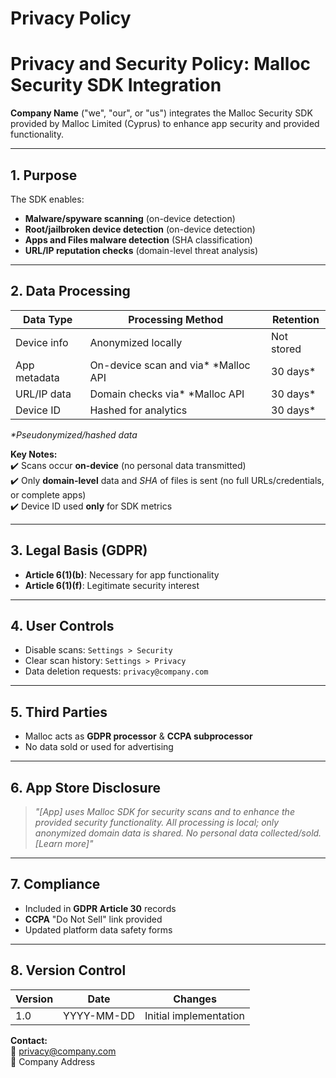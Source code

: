 # Privacy Policy

# Privacy and Security Policy: Malloc Security SDK Integration

**Company Name** ("we", "our", or "us") integrates the Malloc Security SDK provided by Malloc Limited (Cyprus) to enhance app security and provided functionality.

---

## 1. Purpose
The SDK enables:
- **Malware/spyware scanning** (on-device detection)
- **Root/jailbroken device detection** (on-device detection)
- **Apps and Files malware detection** (SHA classification)
- **URL/IP reputation checks** (domain-level threat analysis)

---

## 2. Data Processing

| Data Type          | Processing Method                   | Retention       |  
|--------------------|-------------------------------------|-----------------|  
| Device info        | Anonymized locally                  | Not stored      |  
| App metadata       | On-device scan and via* *Malloc API | 30 days*       |  
| URL/IP data        | Domain checks via* *Malloc API      | 30 days*        |  
| Device ID          | Hashed for analytics                | 30 days*        |  

*\*Pseudonymized/hashed data*

**Key Notes:**  
✔️ Scans occur **on-device** (no personal data transmitted)  
✔️ Only **domain-level** data and *SHA* of files is sent (no full URLs/credentials, or complete apps)  
✔️ Device ID used **only** for SDK metrics

---

## 3. Legal Basis (GDPR)
- **Article 6(1)(b)**: Necessary for app functionality
- **Article 6(1)(f)**: Legitimate security interest

---

## 4. User Controls
- Disable scans: `Settings > Security`
- Clear scan history: `Settings > Privacy`
- Data deletion requests: `privacy@company.com`

---

## 5. Third Parties
- Malloc acts as **GDPR processor** & **CCPA subprocessor**
- No data sold or used for advertising

---

## 6. App Store Disclosure
> *"[App] uses Malloc SDK for security scans and to enhance the provided security functionality. All processing is local; only anonymized domain data is shared. No personal data collected/sold. [Learn more]"*

---

## 7. Compliance
- Included in **GDPR Article 30** records
- **CCPA** "Do Not Sell" link provided
- Updated platform data safety forms

---

## 8. Version Control
| Version | Date       | Changes               |  
|---------|------------|-----------------------|  
| 1.0     | YYYY-MM-DD | Initial implementation|  

**Contact:**  
📧 privacy@company.com  
🏢 Company Address  